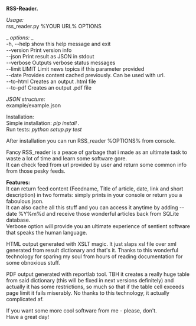 **RSS-Reader.**
  
_Usage:_  
rss_reader.py %YOUR URL% OPTIONS  
  
_ _options:_ _  
  -h, --help     show this help message and exit  
  --version      Print version info  
  --json         Print result as JSON in stdout  
  --verbose      Outputs verbose status messages  
  --limit LIMIT  Limit news topics if this parameter provided  
  --date         Provides content cached previously. Can be used with url.  
  --to-html      Creates an output .html file    
  --to-pdf       Creates an output .pdf file  
  
_JSON structure:_   
example/example.json  
  
Installation:  
Simple installation: _pip install ._    
Run tests: _python setup.py test_  
  
After installation you can run RSS_reader %OPTIONS% from console.  
   
Fancy RSS_reader is a peace of garbage that i made as an ultimate task to waste a lot of time and learn some software gore.   
It can check feed from url provided by user and return some common info from those pesky feeds.  
  
**Features:**  
It can return feed content (Feedname, Title of article, date, link and short description) in two formats: simply prints in your console or return you a faboulous json.  
It can also cache all this stuff and you can access it anytime by adding --date %Y%m%d and receive those wonderful articles back from SQLite database.  
Verbose option will provide you an ultimate experience of sentient software that speaks the human language. 

HTML output generated with XSLT magic. It just slaps xsl file over xml generated from result dictionary and that's it. Thanks to this wonderful technology for sparing my soul from hours of reading documentation for some obnoxious stuff.  

PDF output generated with reportlab tool. TBH it creates a really huge table from said dictionary (this will be fixed in next versions definitely) and actually it has some restrictions, so much so that if the table cell exceeds page limit it fails miserably. No thanks to this technology, it actually complicated af.  
  
If you want some more cool software from me - please, don't.  
Have a great day!  